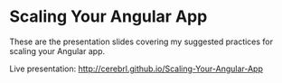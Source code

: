 # Scaling Your Angular App

These are the presentation slides covering my suggested practices for scaling your Angular app.

Live presentation: http://cerebrl.github.io/Scaling-Your-Angular-App